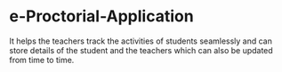 # e-Proctorial-Application
It helps the teachers track the activities of students seamlessly and can store details of the student and the teachers which can also be updated from time to time. 
